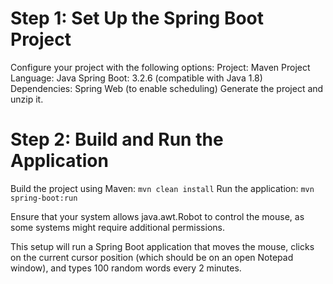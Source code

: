 # Step 1: Set Up the Spring Boot Project
Configure your project with the following options:
Project: Maven Project
Language: Java
Spring Boot: 3.2.6 (compatible with Java 1.8)
Dependencies: Spring Web (to enable scheduling)
Generate the project and unzip it.
# Step 2: Build and Run the Application
Build the project using Maven:
`mvn clean install`
Run the application:
`mvn spring-boot:run`

Ensure that your system allows java.awt.Robot to control the mouse, as some systems might require additional permissions.

This setup will run a Spring Boot application that moves the mouse, clicks on the current cursor position (which should be on an open Notepad window), and types 100 random words every 2 minutes. 
